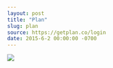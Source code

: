 ```yaml
---
layout: post
title: "Plan"
slug: plan
source: https://getplan.co/login
date: 2015-6-2 00:00:00 -0700
---
```


<img src="{{ site.url }}/assets/img/screenshots/plan.jpg">
